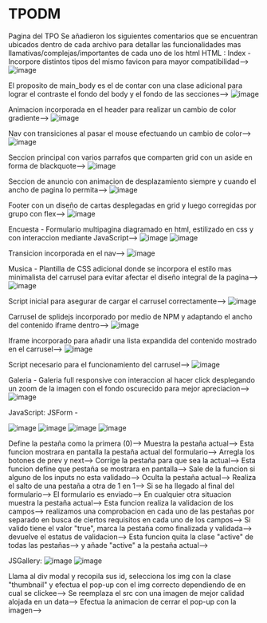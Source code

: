 # TPODM
Pagina del TPO
Se añadieron los siguientes comentarios que se encuentran ubicados dentro de cada archivo para detallar las funcionalidades mas llamativas/complejas/importantes de cada uno de los html
HTML :
Index - 
Incorpore distintos tipos del mismo favicon para mayor compatibilidad--> 
![image](https://user-images.githubusercontent.com/95052865/170641630-6103056a-aa62-4b56-bddd-c7eba90a8ae8.png)


El proposito de main_body es el de contar con una clase adicional para lograr el contraste el fondo del body y el fondo de las secciones--> 
![image](https://user-images.githubusercontent.com/95052865/170642065-6fa4fa23-99e6-45f7-a4a9-60a98840c3ba.png)


Animacion incorporada en el header para realizar un cambio de color gradiente--> 
![image](https://user-images.githubusercontent.com/95052865/170642191-6bddc1c8-7849-4d02-be1f-591ec36717b5.png)


Nav con transiciones al pasar el mouse efectuando un cambio de color-->
![image](https://user-images.githubusercontent.com/95052865/170642372-f8d04d47-a515-46d0-838f-da4c717ff13d.png)


Seccion principal con varios parrafos que comparten grid con un aside en forma de blackquote-->
![image](https://user-images.githubusercontent.com/95052865/170642532-5fd8b23f-cd54-4ad0-adfe-c94266ec9902.png)


Seccion de anuncio con animacion de desplazamiento siempre y cuando el ancho de pagina lo permita-->
![image](https://user-images.githubusercontent.com/95052865/170642637-206bf6f4-0259-4131-a49f-28bc8595aa15.png)



Footer con un diseño de cartas desplegadas en grid y luego corregidas por grupo con flex-->
![image](https://user-images.githubusercontent.com/95052865/170642688-e7042966-cc9f-4bee-abc5-5d4550b27952.png)



Encuesta -
Formulario multipagina diagramado en html, estilizado en css y con interaccion mediante JavaScript-->
![image](https://user-images.githubusercontent.com/95052865/170642861-11197f30-53c1-4c15-99b9-e1aa32ab7b90.png)
![image](https://user-images.githubusercontent.com/95052865/170642906-00b6f4eb-a868-4fa2-a598-a922f6cbe851.png)

Transicion incorporada en el nav-->
![image](https://user-images.githubusercontent.com/95052865/170805160-77ce364d-ccb9-47cf-9f5b-87f6b79e9209.png)




Musica -
Plantilla de CSS adicional donde se incorpora el estilo mas minimalista del carrusel para evitar afectar el diseño integral de la pagina-->
![image](https://user-images.githubusercontent.com/95052865/170643074-13fe1e5b-69f5-4034-8ab5-72c70a5fd376.png)


Script inicial para asegurar de cargar el carrusel correctamente-->
![image](https://user-images.githubusercontent.com/95052865/170643109-425ce692-5cfc-4096-8018-6565cda066bb.png)



Carrusel de splidejs incorporado por medio de NPM y adaptando el ancho del contenido iframe dentro-->
![image](https://user-images.githubusercontent.com/95052865/170643283-53e50e93-bc14-4f0e-aecf-d57116b90369.png)



Iframe incorporado para añadir una lista expandida del contenido mostrado en el carrusel-->
![image](https://user-images.githubusercontent.com/95052865/170643337-c8d6bafd-5980-44ca-95ee-bef4dc85d72f.png)



Script necesario para el funcionamiento del carrusel-->
![image](https://user-images.githubusercontent.com/95052865/170643372-5ee1b4db-836a-48d0-bfb1-2640b734fbd9.png)



Galeria -
Galeria full responsive con interaccion al hacer click desplegando un zoom de la imagen con el fondo oscurecido para mejor apreciacion-->
![image](https://user-images.githubusercontent.com/95052865/170643495-b8f8b0f8-e172-4b46-9ed6-4eb0d77a2a7e.png)


JavaScript:
JSForm -


![image](https://user-images.githubusercontent.com/95052865/170643616-57ac58db-ca1a-408e-9ed9-e6a328b86f2a.png)
![image](https://user-images.githubusercontent.com/95052865/170643764-0810c4ea-3101-4dd1-bb63-3d2a9862a2a3.png)
![image](https://user-images.githubusercontent.com/95052865/170643824-e7c7f948-855a-41d7-8b49-1d6f881cc97d.png)
![image](https://user-images.githubusercontent.com/95052865/170643862-6b2ba5bf-379e-44bf-a0d5-01c38da1de85.png)

Define la pestaña como la primera (0)-->
Muestra la pestaña actual-->
Esta funcion mostrara en pantalla la pestaña actual del formulario-->
Arregla los botones de prev y next-->
Corrige la pestaña para que sea la actual-->
Esta funcion define que pestaña se mostrara en pantalla-->
Sale de la funcion si alguno de los inputs no esta validado-->
Oculta la pestaña actual-->
Realiza el salto de una pestaña a otra de 1 en 1-->
Si se ha llegado al final del formulario-->
El formulario es enviado-->
En cualquier otra situacion muestra la pestaña actual-->
Esta funcion realiza la validacion de los campos-->
realizamos una comprobacion en cada uno de las pestañas por separado en busca de ciertos requisitos en cada uno de los campos-->
Si valido tiene el valor "true", marca la pestaña como finalizada y validada-->
devuelve el estatus de validacion-->
Esta funcion quita la clase "active" de todas las pestañas-->
y añade "active" a la pestaña actual-->

JSGallery:
![image](https://user-images.githubusercontent.com/95052865/170643962-b542dcdc-8729-4176-a123-79cf22037442.png)
![image](https://user-images.githubusercontent.com/95052865/170643999-15bed941-f18a-4490-80ff-70417809a1fa.png)



Llama al div modal y recopila sus id, selecciona los img con la clase "thumbnail" y efectua el pop-up con el img correcto dependiendo de en cual se clickee-->
Se reemplaza el src con una imagen de mejor calidad alojada en un data-->
Efectua la animacion de cerrar el pop-up con la imagen-->
